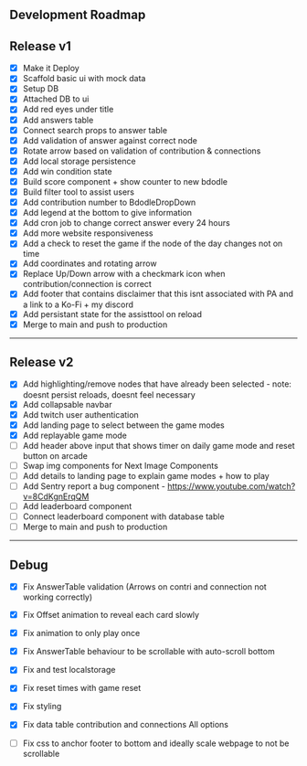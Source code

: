  ## Development Roadmap

 ## Release v1
 - [x] Make it Deploy
 - [x] Scaffold basic ui with mock data
 - [x] Setup DB
 - [x] Attached DB to ui
 - [x] Add red eyes under title
 - [x] Add answers table
 - [x] Connect search props to answer table
 - [x] Add validation of answer against correct node
 - [x] Rotate arrow based on validation of contribution & connections
 - [x] Add local storage persistence
 - [x] Add win condition state
 - [x] Build score component + show counter to new bdodle
 - [x] Build filter tool to assist users
 - [x] Add contribution number to BdodleDropDown
 - [x] Add legend at the bottom to give information
 - [x] Add cron job to change correct answer every 24 hours
 - [x] Add more website responsiveness
 - [x] Add a check to reset the game if the node of the day changes not on time
 - [x] Add coordinates and rotating arrow
 - [x] Replace Up/Down arrow with a checkmark icon when contribution/connection is correct
 - [x] Add footer that contains disclaimer that this isnt associated with PA and a link to a Ko-Fi + my discord
 - [x] Add persistant state for the assisttool on reload
 - [x] Merge to main and push to production
---
 ## Release v2
 - [x] Add highlighting/remove nodes that have already been selected - note: doesnt persist reloads, doesnt feel necessary
 - [x] Add collapsable navbar
 - [x] Add twitch user authentication
 - [x] Add landing page to select between the game modes
 - [x] Add replayable game mode
 - [ ] Add header above input that shows timer on daily game mode and reset button on arcade
 - [ ] Swap img components for Next Image Components
 - [ ] Add details to landing page to explain game modes + how to play
 - [ ] Add Sentry report a bug component - https://www.youtube.com/watch?v=8CdKgnErqQM
 - [ ] Add leaderboard component
 - [ ] Connect leaderboard component with database table
 - [ ] Merge to main and push to production
---
 ## Debug
 - [x] Fix AnswerTable validation (Arrows on contri and connection not working correctly)
 - [x] Fix Offset animation to reveal each card slowly
 - [x] Fix animation to only play once
 - [x] Fix AnswerTable behaviour to be scrollable with auto-scroll bottom
 - [x] Fix and test localstorage
 - [x] Fix reset times with game reset
 - [x] Fix styling
 - [x] Fix data table contribution and connections All options
 - [ ] Fix css to anchor footer to bottom and ideally scale webpage to not be scrollable



